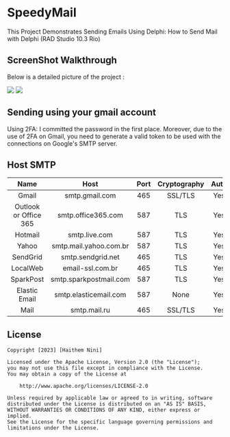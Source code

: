 # SpeedyMail
 This Project Demonstrates Sending Emails Using Delphi: How to Send Mail with Delphi (RAD Studio 10.3 Rio)
  
  
 ## ScreenShot Walkthrough
 Below is a detailed picture of the project : 
 
  <img src="#"/>
  <img src="#"/>
  
 ## Sending using your gmail account
  Using 2FA: I committed the password in the first place. Moreover, due to the use of 2FA on Gmail, you need to generate a valid token to be used with the connections on Google's SMTP server.

 ## Host SMTP
 
 <table>
<thead>
<tr>
<th align="center"><strong>Name</strong></th>
<th align="center"><strong>Host</strong></th>
<th align="center"><strong>Port</strong></th>
<th align="center"><strong>Cryptography</strong></th>
<th align="center"><strong>Auth</strong></th>
</tr>
</thead>
<tbody>
<tr>
<td align="center">Gmail</td>
<td align="center">smtp.gmail.com</td>
<td align="center">465</td>
<td align="center">SSL/TLS</td>
<td align="center">Yes</td>
</tr>
<tr>
<td align="center">Outlook or Office 365</td>
<td align="center">smtp.office365.com</td>
<td align="center">587</td>
<td align="center">TLS</td>
<td align="center">Yes</td>
</tr>
<tr>
<td align="center">Hotmail</td>
<td align="center">smtp.live.com</td>
<td align="center">587</td>
<td align="center">TLS</td>
<td align="center">Yes</td>
</tr>
<tr>
<td align="center">Yahoo</td>
<td align="center">smtp.mail.yahoo.com.br</td>
<td align="center">587</td>
<td align="center">TLS</td>
<td align="center">Yes</td>
</tr>
<tr>
<td align="center">SendGrid</td>
<td align="center">smtp.sendgrid.net</td>
<td align="center">465</td>
<td align="center">TLS</td>
<td align="center">Yes</td>
</tr>
<tr>
<td align="center">LocalWeb</td>
<td align="center">email-ssl.com.br</td>
<td align="center">465</td>
<td align="center">TLS</td>
<td align="center">Yes</td>
</tr>
<tr>
<td align="center">SparkPost</td>
<td align="center">smtp.sparkpostmail.com</td>
<td align="center">587</td>
<td align="center">TLS</td>
<td align="center">Yes</td>
</tr>
<tr>
<td align="center">Elastic Email</td>
<td align="center">smtp.elasticemail.com</td>
<td align="center">587</td>
<td align="center">None</td>
<td align="center">Yes</td>
</tr>
<tr>
<td align="center">Mail</td>
<td align="center">smtp.mail.ru</td>
<td align="center">465</td>
<td align="center">SSL/TLS</td>
<td align="center">Yes</td>
</tr>
</tbody>
</table>


 ## License

    Copyright [2023] [Haithem Nini]

    Licensed under the Apache License, Version 2.0 (the "License");
    you may not use this file except in compliance with the License.
    You may obtain a copy of the License at

        http://www.apache.org/licenses/LICENSE-2.0

    Unless required by applicable law or agreed to in writing, software
    distributed under the License is distributed on an "AS IS" BASIS,
    WITHOUT WARRANTIES OR CONDITIONS OF ANY KIND, either express or implied.
    See the License for the specific language governing permissions and
    limitations under the License.
